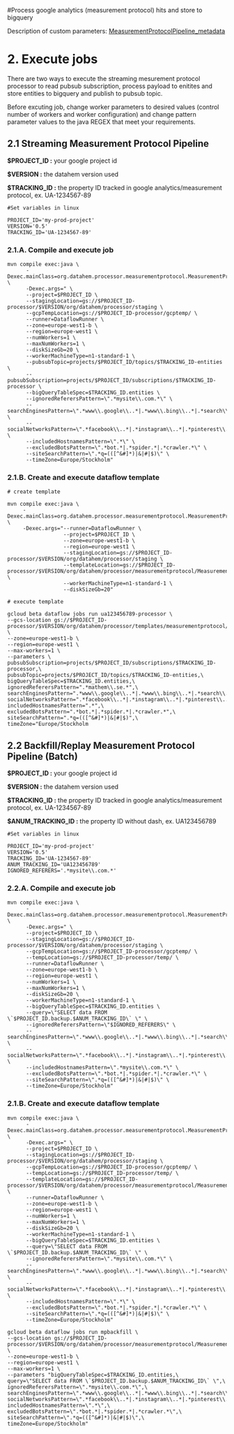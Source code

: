 #Process google analytics (measurement protocol) hits and store to bigquery

Description of custom parameters: [MeasurementProtocolPipeline_metadata](./MeasurementProtocolPipeline_metadata)

# 2. Execute jobs

There are two ways to execute the streaming mesurement protocol processor to read pubsub subscription, process payload to enitites and store entities to bigquery and publish to pubsub topic. 

Before excuting job, change worker parameters to desired values (control number of workers and worker configuration) and change pattern parameter values to the java REGEX that meet your requirements.

## 2.1 Streaming Measurement Protocol Pipeline

**$PROJECT_ID :** your google project id

**$VERSION :** the datahem version used

**$TRACKING_ID :** the property ID tracked in google analytics/measurement protocol, ex. UA-1234567-89

```shell
#Set variables in linux

PROJECT_ID='my-prod-project'
VERSION='0.5'
TRACKING_ID='UA-1234567-89'
```

### 2.1.A. Compile and execute job

```shell
mvn compile exec:java \
      -Dexec.mainClass=org.datahem.processor.measurementprotocol.MeasurementProtocolPipeline \
      -Dexec.args=" \
      --project=$PROJECT_ID \
      --stagingLocation=gs://$PROJECT_ID-processor/$VERSION/org/datahem/processor/staging \
      --gcpTempLocation=gs://$PROJECT_ID-processor/gcptemp/ \
      --runner=DataflowRunner \
      --zone=europe-west1-b \
      --region=europe-west1 \
      --numWorkers=1 \
      --maxNumWorkers=1 \
      --diskSizeGb=20 \
      --workerMachineType=n1-standard-1 \
      --pubsubTopic=projects/$PROJECT_ID/topics/$TRACKING_ID-entities \
      --pubsubSubscription=projects/$PROJECT_ID/subscriptions/$TRACKING_ID-processor \
      --bigQueryTableSpec=$TRACKING_ID.entities \
      --ignoredReferersPattern=\".*mysite\\.com.*\" \
      --searchEnginesPattern=\".*www\\.google\\..*|.*www\\.bing\\..*|.*search\\.yahoo\\..*\" \
      --socialNetworksPattern=\".*facebook\\..*|.*instagram\\..*|.*pinterest\\..*|.*youtube\\..*|.*linkedin\\..*|.*twitter\\..*\" \
      --includedHostnamesPattern=\".*\" \
      --excludedBotsPattern=\".*bot.*|.*spider.*|.*crawler.*\" \
      --siteSearchPattern=\".*q=(([^&#]*)|&|#|$)\" \
      --timeZone=Europe/Stockholm"
```

### 2.1.B. Create and execute dataflow template

```shell
# create template

mvn compile exec:java \
     -Dexec.mainClass=org.datahem.processor.measurementprotocol.MeasurementProtocolPipeline \
     -Dexec.args="--runner=DataflowRunner \
                  --project=$PROJECT_ID \
                  --zone=europe-west1-b \
                  --region=europe-west1 \
                  --stagingLocation=gs://$PROJECT_ID-processor/$VERSION/org/datahem/processor/staging \
                  --templateLocation=gs://$PROJECT_ID-processor/$VERSION/org/datahem/processor/measurementprotocol/MeasurementProtocolPipeline \
                  --workerMachineType=n1-standard-1 \
                  --diskSizeGb=20"
```

```shell
# execute template

gcloud beta dataflow jobs run ua123456789-processor \
--gcs-location gs://$PROJECT_ID-processor/$VERSION/org/datahem/processor/templates/measurementprotocol/MeasurementProtocolPipeline \
--zone=europe-west1-b \
--region=europe-west1 \
--max-workers=1 \
--parameters \
pubsubSubscription=projects/$PROJECT_ID/subscriptions/$TRACKING_ID-processor,\
pubsubTopic=projects/$PROJECT_ID/topics/$TRACKING_ID-entities,\
bigQueryTableSpec=$TRACKING_ID.entities,\
ignoredReferersPattern=".*mathem\\.se.*",\
searchEnginesPattern=".*www\\.google\\..*|.*www\\.bing\\..*|.*search\\.yahoo\\..*",\
socialNetworksPattern=".*facebook\\..*|.*instagram\\..*|.*pinterest\\..*|.*youtube\\..*|.*linkedin\\..*|.*twitter\\..*",\
includedHostnamesPattern=".*",\
excludedBotsPattern=".*bot.*|.*spider.*|.*crawler.*",\
siteSearchPattern=".*q=(([^&#]*)|&|#|$)",\
timeZone="Europe/Stockholm
```

## 2.2 Backfill/Replay Measurement Protocol Pipeline (Batch)

**$PROJECT_ID :** your google project id

**$VERSION :** the datahem version used

**$TRACKING_ID :** the property ID tracked in google analytics/measurement protocol, ex. UA-1234567-89

**$ANUM_TRACKING_ID :** the property ID without dash, ex. UA123456789

```shell
#Set variables in linux

PROJECT_ID='my-prod-project'
VERSION='0.5'
TRACKING_ID='UA-1234567-89'
ANUM_TRACKING_ID='UA123456789'
IGNORED_REFERERS='.*mysite\\.com.*'
```

### 2.2.A. Compile and execute job
```shell
mvn compile exec:java \
      -Dexec.mainClass=org.datahem.processor.measurementprotocol.MeasurementProtocolBackfillPipeline \
      -Dexec.args=" \
      --project=$PROJECT_ID \
      --stagingLocation=gs://$PROJECT_ID-processor/$VERSION/org/datahem/processor/staging \
      --gcpTempLocation=gs://$PROJECT_ID-processor/gcptemp/ \
      --tempLocation=gs://$PROJECT_ID-processor/temp/ \
      --runner=DataflowRunner \
      --zone=europe-west1-b \
      --region=europe-west1 \
      --numWorkers=1 \
      --maxNumWorkers=1 \
      --diskSizeGb=20 \
      --workerMachineType=n1-standard-1 \
      --bigQueryTableSpec=$TRACKING_ID.entities \
      --query=\"SELECT data FROM \`$PROJECT_ID.backup.$ANUM_TRACKING_ID\` \" \
      --ignoredReferersPattern=\"$IGNORED_REFERERS\" \
      --searchEnginesPattern=\".*www\\.google\\..*|.*www\\.bing\\..*|.*search\\.yahoo\\..*\" \
      --socialNetworksPattern=\".*facebook\\..*|.*instagram\\..*|.*pinterest\\..*|.*youtube\\..*|.*linkedin\\..*|.*twitter\\..*\" \
      --includedHostnamesPattern=\".*mysite\\.com.*\" \
      --excludedBotsPattern=\".*bot.*|.*spider.*|.*crawler.*\" \
      --siteSearchPattern=\".*q=(([^&#]*)|&|#|$)\" \
      --timeZone=Europe/Stockholm"
```

### 2.1.B. Create and execute dataflow template
```shell
mvn compile exec:java \
      -Dexec.mainClass=org.datahem.processor.measurementprotocol.MeasurementProtocolBackfillPipeline \
      -Dexec.args=" \
      --project=$PROJECT_ID \
      --stagingLocation=gs://$PROJECT_ID-processor/$VERSION/org/datahem/processor/staging \
      --gcpTempLocation=gs://$PROJECT_ID-processor/gcptemp/ \
      --tempLocation=gs://$PROJECT_ID-processor/temp/ \
      --templateLocation=gs://$PROJECT_ID-processor/$VERSION/org/datahem/processor/measurementprotocol/MeasurementProtocolBackfillPipeline \
      --runner=DataflowRunner \
      --zone=europe-west1-b \
      --region=europe-west1 \
      --numWorkers=1 \
      --maxNumWorkers=1 \
      --diskSizeGb=20 \
      --workerMachineType=n1-standard-1 \
      --bigQueryTableSpec=$TRACKING_ID.entities \
      --query=\"SELECT data FROM \`$PROJECT_ID.backup.$ANUM_TRACKING_ID\` \" \
      --ignoredReferersPattern=\".*mysite\\.com.*\" \
      --searchEnginesPattern=\".*www\\.google\\..*|.*www\\.bing\\..*|.*search\\.yahoo\\..*\" \
      --socialNetworksPattern=\".*facebook\\..*|.*instagram\\..*|.*pinterest\\..*|.*youtube\\..*|.*linkedin\\..*|.*twitter\\..*\" \
      --includedHostnamesPattern=\".*\" \
      --excludedBotsPattern=\".*bot.*|.*spider.*|.*crawler.*\" \
      --siteSearchPattern=\".*q=(([^&#]*)|&|#|$)\" \
      --timeZone=Europe/Stockholm"
```

```shell
gcloud beta dataflow jobs run mpbackfill \
--gcs-location gs://$PROJECT_ID-processor/$VERSION/org/datahem/processor/measurementprotocol/MeasurementProtocolBackfillPipeline \
--zone=europe-west1-b \
--region=europe-west1 \
--max-workers=1 \
--parameters "bigQueryTableSpec=$TRACKING_ID.entities,\
query=\"SELECT data FROM \`$PROJECT_ID.backup.$ANUM_TRACKING_ID\` \",\
ignoredReferersPattern=\".*mysite\\.com.*\",\
searchEnginesPattern=\".*www\\.google\\..*|.*www\\.bing\\..*|.*search\\.yahoo\\..*\",\
socialNetworksPattern=\".*facebook\\..*|.*instagram\\..*|.*pinterest\\..*|.*youtube\\..*|.*linkedin\\..*|.*twitter\\..*\",\
includedHostnamesPattern=\".*\",\
excludedBotsPattern=\".*bot.*|.*spider.*|.*crawler.*\",\
siteSearchPattern=\".*q=(([^&#]*)|&|#|$)\",\
timeZone=Europe/Stockholm"
```